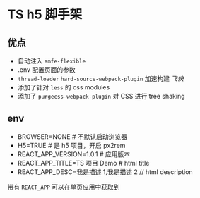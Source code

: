 # TS h5 脚手架

## 优点

- 自动注入 `amfe-flexible`
- .env 配置页面的参数
- `thread-loader` `hard-source-webpack-plugin` 加速构建 _飞快_
- 添加了针对 `less` 的 css modules
- 添加了 `purgecss-webpack-plugin` 对 CSS 进行 tree shaking

## env

- BROWSER=NONE # 不默认启动浏览器
- H5=TRUE # 是 h5 项目，开启 px2rem
- REACT_APP_VERSION=1.0.1 # 应用版本
- REACT_APP_TITLE=TS 项目 Demo # html title
- REACT_APP_DESC=我是描述 1,我是描述 2 // html description

带有 `REACT_APP` 可以在单页应用中获取到
